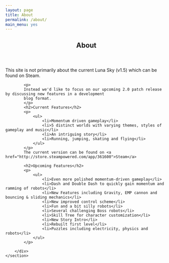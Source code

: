 ```yaml
---
layout: page
title: About
permalink: /about/
main_menu: yes
---
```

<div id="main" class="alt">
    <section id="one">
        <div class="inner">
            <!-- 
            <ul class="actions horizontal">
                <li><a href="/about" class="button special">About</a></li>
            </ul> 
            -->
            <header class="major">
                <h1>About</h1>
            </header>
            <p>
            This site is not primarily about the current Luna Sky (v1.5) which can be found on Steam.
            </p>
            
            <p>
            Instead we'd like to focus on our upcoming 2.0 patch release by discussing new features in a development
            blog format.
            </p>
            <h2>Current Features</h2>
            <p>
                <ul>
                    <li>Momentum driven gameplay</li>
                    <li>5 distinct worlds with varying themes, styles of gameplay and music</li>
                    <li>An intriguing story</li>
                    <li>Running, jumping, skating and flying</li>
                </ul>
            </p>
            The current version can be found on <a href="http://store.steampowered.com/app/361600">Steam</a>
            
            <h2>Upcoming Features</h2>
            <p>
                <ul>
                    <li>Even more polished momentum-driven gameplay</li>
                    <li>Dash and Double Dash to quickly gain momentum and ramming of robots</li>
                    <li>New Features including Gravity, EMP cannon and bouncing & sliding mechanics</li>
                    <li>New improved control scheme</li>
                    <li>Fun and a bit silly robots</li>
                    <li>Several challenging Boss robots</li>
                    <li>Skill Tree for character customization</li>
                    <li>New Story Intro</li>
                    <li>Rebuilt first level</li>
                    <li>Puzzles including electricity, physics and robots</li> 
                </ul>
            </p>

            
<!--            <ul class="actions horizontal">
                <li><a href="/download" class="button">Download now!</a></li>
            </ul> -->

        </div>
    </section>
</div>
